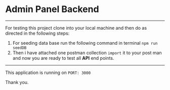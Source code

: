 # Admin Panel Backend
------------
For testing this project clone into your local machine and then do as directed in the following steps:

1. For seeding data base run the following command in terminal `npm run seedDB`
2. Then i have attached one postman collection `import` it to your post man and now you are ready to test all **API** end points.
-------------
This application is running on `PORT: 3000`

Thank you.